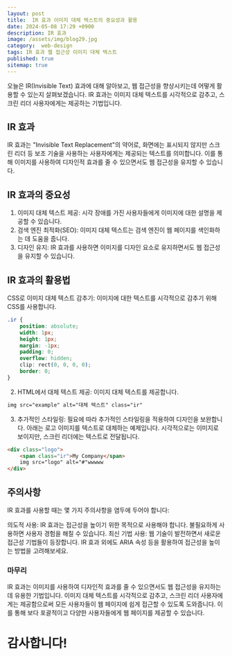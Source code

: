 ```yaml
---
layout: post
title:  IR 효과 이미지 대체 텍스트의 중요성과 활용
date: 2024-05-08 17:29 +0900
description: IR 효과
image: /assets/img/blog29.jpg
category:  web-design
tags: IR 효과 웹 접근성 이미지 대체 텍스트
published: true
sitemap: true
---
```



오늘은 IR(Invisible Text) 효과에 대해 알아보고, 웹 접근성을 향상시키는데 어떻게 활용할 수 있는지 살펴보겠습니다. IR 효과는 이미지 대체 텍스트를 시각적으로 감추고, 스크린 리더 사용자에게는 제공하는 기법입니다.

## IR 효과
IR 효과는 "Invisible Text Replacement"의 약어로, 화면에는 표시되지 않지만 스크린 리더 등 보조 기술을 사용하는 사용자에게는 제공되는 텍스트를 의미합니다. 이를 통해 이미지를 사용하여 디자인적 효과를 줄 수 있으면서도 웹 접근성을 유지할 수 있습니다.

## IR 효과의 중요성
1. 이미지 대체 텍스트 제공: 시각 장애를 가진 사용자들에게 이미지에 대한 설명을 제공할 수 있습니다.
2. 검색 엔진 최적화(SEO): 이미지 대체 텍스트는 검색 엔진이 웹 페이지를 색인화하는 데 도움을 줍니다.
3. 디자인 유지: IR 효과를 사용하면 이미지를 디자인 요소로 유지하면서도 웹 접근성을 유지할 수 있습니다.

## IR 효과의 활용법
CSS로 이미지 대체 텍스트 감추기: 이미지에 대한 텍스트를 시각적으로 감추기 위해 CSS를 사용합니다.
````css
.ir {
    position: absolute;
    width: 1px;
    height: 1px;
    margin: -1px;
    padding: 0;
    overflow: hidden;
    clip: rect(0, 0, 0, 0);
    border: 0;
}
````

2. HTML에서 대체 텍스트 제공: 이미지 대체 텍스트를 제공합니다.

````html
img src="example" alt="대체 텍스트" class="ir"
````

3. 추가적인 스타일링: 필요에 따라 추가적인 스타일링을 적용하여 디자인을 보완합니다.
아래는 로고 이미지를 텍스트로 대체하는 예제입니다. 시각적으로는 이미지로 보이지만, 스크린 리더에는 텍스트로 전달됩니다.

````html
<div class="logo">
    <span class="ir">My Company</span>
    img src="logo" alt="#"wwwww
</div>
````

## 주의사항
IR 효과를 사용할 때는 몇 가지 주의사항을 염두에 두어야 합니다:

의도적 사용: IR 효과는 접근성을 높이기 위한 목적으로 사용해야 합니다. 불필요하게 사용하면 사용자 경험을 해칠 수 있습니다.
최신 기법 사용: 웹 기술이 발전하면서 새로운 접근성 기법들이 등장합니다. IR 효과 외에도 ARIA 속성 등을 활용하여 접근성을 높이는 방법을 고려해보세요.

### 마무리
IR 효과는 이미지를 사용하여 디자인적 효과를 줄 수 있으면서도 웹 접근성을 유지하는 데 유용한 기법입니다. 이미지 대체 텍스트를 시각적으로 감추고, 스크린 리더 사용자에게는 제공함으로써 모든 사용자들이 웹 페이지에 쉽게 접근할 수 있도록 도와줍니다. 이를 통해 보다 포괄적이고 다양한 사용자들에게 웹 페이지를 제공할 수 있습니다.

# 감사합니다!
